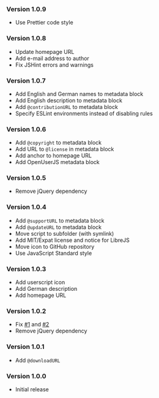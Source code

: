 ### Version 1.0.9

- Use Prettier code style

### Version 1.0.8

- Update homepage URL
- Add e-mail address to author
- Fix JSHint errors and warnings

### Version 1.0.7

- Add English and German names to metadata block
- Add English description to metadata block
- Add `@contributionURL` to metadata block
- Specify ESLint environments instead of disabling rules

### Version 1.0.6

- Add `@copyright` to metadata block
- Add URL to `@license` in metadata block
- Add anchor to homepage URL
- Add OpenUserJS metadata block

### Version 1.0.5

- Remove jQuery dependency

### Version 1.0.4

- Add `@supportURL` to metadata block
- Add `@updateURL` to metadata block
- Move script to subfolder (with symlink)
- Add MIT/Expat license and notice for LibreJS
- Move icon to GitHub repository
- Use JavaScript Standard style

### Version 1.0.3

- Add userscript icon
- Add German description
- Add homepage URL

### Version 1.0.2

- Fix [#1](https://github.com/TheLastZombie/userscripts/issues/1) and [#2](https://github.com/TheLastZombie/userscripts/issues/2)
- Remove jQuery dependency

### Version 1.0.1

- Add `@downloadURL`

### Version 1.0.0

- Initial release
